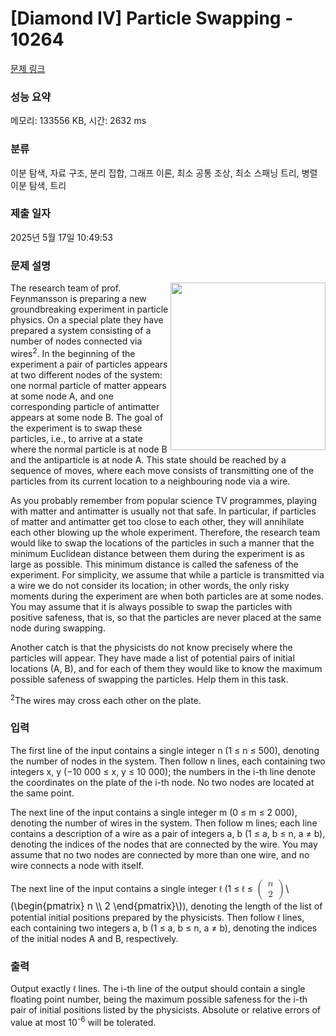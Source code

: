 # [Diamond IV] Particle Swapping - 10264 

[문제 링크](https://www.acmicpc.net/problem/10264) 

### 성능 요약

메모리: 133556 KB, 시간: 2632 ms

### 분류

이분 탐색, 자료 구조, 분리 집합, 그래프 이론, 최소 공통 조상, 최소 스패닝 트리, 병렬 이분 탐색, 트리

### 제출 일자

2025년 5월 17일 10:49:53

### 문제 설명

<p><img alt="" src="https://www.acmicpc.net/upload/images2/particles.png" style="float:right; height:268px; width:248px">The research team of prof. Feynmansson is preparing a new groundbreaking experiment in particle physics. On a special plate they have prepared a system consisting of a number of nodes connected via wires<sup>2</sup>. In the beginning of the experiment a pair of particles appears at two different nodes of the system: one normal particle of matter appears at some node A, and one corresponding particle of antimatter appears at some node B. The goal of the experiment is to swap these particles, i.e., to arrive at a state where the normal particle is at node B and the antiparticle is at node A. This state should be reached by a sequence of moves, where each move consists of transmitting one of the particles from its current location to a neighbouring node via a wire.</p>

<p>As you probably remember from popular science TV programmes, playing with matter and antimatter is usually not that safe. In particular, if particles of matter and antimatter get too close to each other, they will annihilate each other blowing up the whole experiment. Therefore, the research team would like to swap the locations of the particles in such a manner that the minimum Euclidean distance between them during the experiment is as large as possible. This minimum distance is called the safeness of the experiment. For simplicity, we assume that while a particle is transmitted via a wire we do not consider its location; in other words, the only risky moments during the experiment are when both particles are at some nodes. You may assume that it is always possible to swap the particles with positive safeness, that is, so that the particles are never placed at the same node during swapping.</p>

<p>Another catch is that the physicists do not know precisely where the particles will appear. They have made a list of potential pairs of initial locations (A, B), and for each of them they would like to know the maximum possible safeness of swapping the particles. Help them in this task.</p>

<p><sup>2</sup>The wires may cross each other on the plate.</p>

### 입력 

 <p>The first line of the input contains a single integer n (1 ≤ n ≤ 500), denoting the number of nodes in the system. Then follow n lines, each containing two integers x, y (−10 000 ≤ x, y ≤ 10 000); the numbers in the i-th line denote the coordinates on the plate of the i-th node. No two nodes are located at the same point.</p>

<p>The next line of the input contains a single integer m (0 ≤ m ≤ 2 000), denoting the number of wires in the system. Then follow m lines; each line contains a description of a wire as a pair of integers a, b (1 ≤ a, b ≤ n, a ≠ b), denoting the indices of the nodes that are connected by the wire. You may assume that no two nodes are connected by more than one wire, and no wire connects a node with itself.</p>

<p>The next line of the input contains a single integer <span style="color:rgb(37, 37, 37); font-family:sans-serif; font-size:14px">ℓ</span> (1 ≤ <span style="color:rgb(37, 37, 37); font-family:sans-serif; font-size:14px">ℓ</span> ≤ <mjx-container class="MathJax" jax="CHTML" style="font-size: 109%; position: relative;"><mjx-math class="MJX-TEX" aria-hidden="true"><mjx-mrow><mjx-mo class="mjx-s3"><mjx-c class="mjx-c28 TEX-S3"></mjx-c></mjx-mo><mjx-mtable style="min-width: 0.6em;"><mjx-table><mjx-itable><mjx-mtr><mjx-mtd style="padding-bottom: 0.2em;"><mjx-mi class="mjx-i"><mjx-c class="mjx-c1D45B TEX-I"></mjx-c></mjx-mi><mjx-tstrut></mjx-tstrut></mjx-mtd></mjx-mtr><mjx-mtr><mjx-mtd style="padding-top: 0.2em;"><mjx-mn class="mjx-n"><mjx-c class="mjx-c32"></mjx-c></mjx-mn><mjx-tstrut></mjx-tstrut></mjx-mtd></mjx-mtr></mjx-itable></mjx-table></mjx-mtable><mjx-mo class="mjx-s3"><mjx-c class="mjx-c29 TEX-S3"></mjx-c></mjx-mo></mjx-mrow></mjx-math><mjx-assistive-mml unselectable="on" display="inline"><math xmlns="http://www.w3.org/1998/Math/MathML"><mrow data-mjx-texclass="INNER"><mo data-mjx-texclass="OPEN">(</mo><mtable columnspacing="1em" rowspacing="4pt"><mtr><mtd><mi>n</mi></mtd></mtr><mtr><mtd><mn>2</mn></mtd></mtr></mtable><mo data-mjx-texclass="CLOSE">)</mo></mrow></math></mjx-assistive-mml><span aria-hidden="true" class="no-mathjax mjx-copytext">\(\begin{pmatrix}  n  \\  2  \end{pmatrix}\)</span></mjx-container>), denoting the length of the list of potential initial positions prepared by the physicists. Then follow <span style="color:rgb(37, 37, 37); font-family:sans-serif; font-size:14px">ℓ</span> lines, each containing two integers a, b (1 ≤ a, b ≤ n, a ≠ b), denoting the indices of the initial nodes A and B, respectively.</p>

### 출력 

 <p>Output exactly <span style="color:rgb(37, 37, 37); font-family:sans-serif; font-size:14px">ℓ</span> lines. The i-th line of the output should contain a single floating point number, being the maximum possible safeness for the i-th pair of initial positions listed by the physicists. Absolute or relative errors of value at most 10<sup>-6</sup> will be tolerated.</p>

